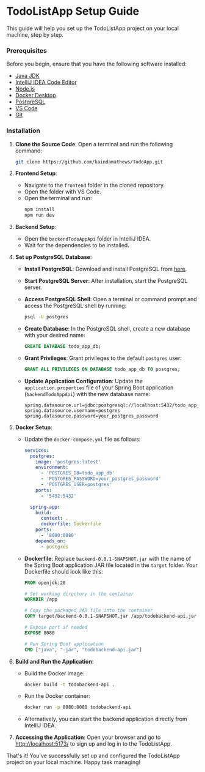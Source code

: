 # TodoListApp Setup Guide

This guide will help you set up the TodoListApp project on your local machine, step by step.

### Prerequisites
Before you begin, ensure that you have the following software installed:

- [Java JDK](https://www.oracle.com/java/technologies/downloads/)
- [IntelliJ IDEA Code Editor](https://www.jetbrains.com/idea/download/?section=windows)
- [Node.js](https://nodejs.org/en/download)
- [Docker Desktop](https://docs.docker.com/desktop/install/windows-install/)
- [PostgreSQL](https://www.postgresql.org/download/)
- [VS Code](https://code.visualstudio.com/download)
- [Git](https://git-scm.com/download/win)

### Installation

1. **Clone the Source Code**: Open a terminal and run the following command:
    ```bash
    git clone https://github.com/kaindamathews/TodoApp.git
    ```

2. **Frontend Setup**:
   - Navigate to the `frontend` folder in the cloned repository.
   - Open the folder with VS Code.
   - Open the terminal and run:
     ```bash
     npm install
     npm run dev
     ```
   
3. **Backend Setup**:
   - Open the `backendTodoAppApi` folder in IntelliJ IDEA.
   - Wait for the dependencies to be installed.

4. **Set up PostgreSQL Database**:

   - **Install PostgreSQL**: Download and install PostgreSQL from [here](https://www.postgresql.org/download/).
   
   - **Start PostgreSQL Server**: After installation, start the PostgreSQL server.

   - **Access PostgreSQL Shell**: Open a terminal or command prompt and access the PostgreSQL shell by running:
     ```bash
     psql -U postgres
     ```

   - **Create Database**: In the PostgreSQL shell, create a new database with your desired name:
     ```sql
     CREATE DATABASE todo_app_db;
     ```
   
   - **Grant Privileges**: Grant privileges to the default `postgres` user:
     ```sql
     GRANT ALL PRIVILEGES ON DATABASE todo_app_db TO postgres;
     ```

   - **Update Application Configuration**: Update the `application.properties` file of your Spring Boot application (`backendTodoAppApi`) with the new database name:
     ```properties
     spring.datasource.url=jdbc:postgresql://localhost:5432/todo_app_db
     spring.datasource.username=postgres
     spring.datasource.password=your_postgres_password
     ```

5. **Docker Setup**:
   - Update the `docker-compose.yml` file as follows:
     ```yaml
     services:
       postgres:
         image: 'postgres:latest'
         environment:
           - 'POSTGRES_DB=todo_app_db'
           - 'POSTGRES_PASSWORD=your_postgres_password'
           - 'POSTGRES_USER=postgres'
         ports:
           - '5432:5432'

       spring-app:
         build:
           context: .
           dockerfile: Dockerfile
         ports:
           - '8080:8080'
         depends_on:
           - postgres
     ```

   - **Dockerfile**: 
     Replace `backend-0.0.1-SNAPSHOT.jar` with the name of the Spring Boot application JAR file located in the `target` folder. Your Dockerfile should look like this:
     ```Dockerfile
     FROM openjdk:20

     # Set working directory in the container
     WORKDIR /app

     # Copy the packaged JAR file into the container
     COPY target/backend-0.0.1-SNAPSHOT.jar /app/todobackend-api.jar

     # Expose port if needed
     EXPOSE 8080

     # Run Spring Boot application
     CMD ["java", "-jar", "todobackend-api.jar"]
     ```

6. **Build and Run the Application**:
   - Build the Docker image:
     ```bash
     docker build -t todobackend-api .
     ```

   - Run the Docker container:
     ```bash
     docker run -p 8080:8080 todobackend-api
     ```

   - Alternatively, you can start the backend application directly from IntelliJ IDEA.

7. **Accessing the Application**:
   Open your browser and go to [http://localhost:5173/](http://localhost:5173/) to sign up and log in to the TodoListApp.

That's it! You've successfully set up and configured the TodoListApp project on your local machine. Happy task managing!
